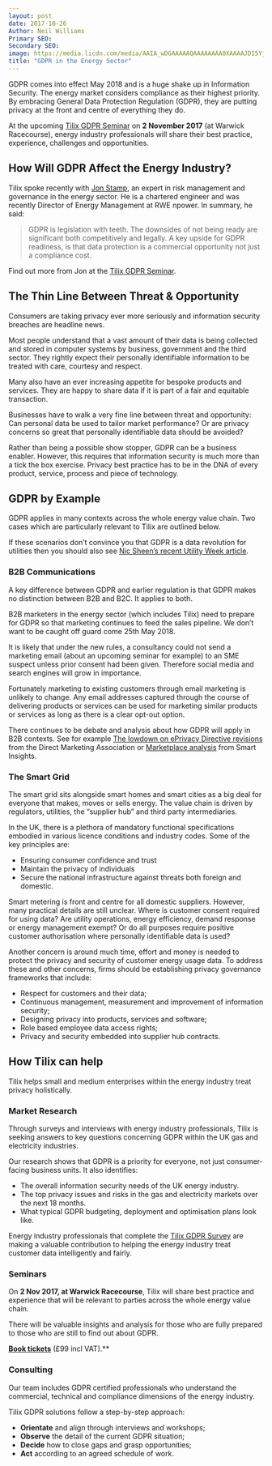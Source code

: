 ```yaml
---
layout: post
date: 2017-10-26
Author: Neil Williams  
Primary SEO:  
Secondary SEO:
image: https://media.licdn.com/media/AAIA_wDGAAAAAQAAAAAAAA0XAAAAJDI5Yjk1ZmZlLTE3MDUtNDkwYS1iOWFlLTVkYzE1ZWQ4N2EwNg.png
title: "GDPR in the Energy Sector"
---
```

GDPR comes into effect May 2018 and is a huge shake up in Information Security. The energy market considers compliance as their highest priority. By embracing General Data Protection Regulation (GDPR), they are putting privacy at the front and centre of everything they do.

At the upcoming [Tilix GDPR Seminar](https://tilix-gdpr.eventbrite.co.uk) on **2 November 2017** (at Warwick Racecourse), energy industry professionals will share their best practice, experience, challenges and opportunities.

## How Will GDPR Affect the Energy Industry?
Tilix spoke recently with [Jon Stamp](https://www.linkedin.com/in/jonathonstamp/), an expert in risk management and governance in the energy sector. He is a chartered engineer and was recently Director of Energy Management at RWE npower. In summary, he said:

> GDPR is legislation with teeth. The downsides of not being ready are significant both competitively and legally. A key upside for GDPR readiness, is that data protection is a commercial opportunity not just a compliance cost.

Find out more from Jon at the [Tilix GDPR Seminar](https://tilix-gdpr.eventbrite.co.uk).

## The Thin Line Between Threat & Opportunity
Consumers are taking privacy ever more seriously and information security breaches are headline news. 

Most people understand that a vast amount of their data is being collected and stored in computer systems by business, government and the third sector. They rightly expect their personally identifiable information to be treated with care, courtesy and respect. 

Many also have an ever increasing appetite for bespoke products and services. They are happy to share data if it is part of a fair and equitable transaction.

Businesses have to walk a very fine line between threat and opportunity: Can personal data be used to tailor market performance? Or are privacy concerns so great that personally identifiable data should be avoided?

Rather than being a possible show stopper, GDPR can be a business enabler. However, this requires that information security is much more than a tick the box exercise. Privacy best practice has to be in the DNA of every product, service, process and piece of technology.

## GDPR by Example
GDPR applies in many contexts across the whole energy value chain. Two cases which are particularly relevant to Tilix are outlined below.

If these scenarios don’t convince you that GDPR is a data revolution for utilities then you should also see [Nic Sheen’s recent Utility Week article](http://utilityweek.co.uk/news/gdpr-a-data-revolution-for-utilities/1308142#.WdoB4kyZOEJ).

### B2B Communications
A key difference between GDPR and earlier regulation is that GDPR makes no distinction between B2B and B2C. It applies to both.

B2B marketers in the energy sector (which includes Tilix) need to prepare for GDPR so that marketing continues to feed the sales pipeline. We don’t want to be caught off guard come 25th May 2018.

It is likely that under the new rules, a consultancy could not send a marketing email (about an upcoming seminar for example) to an SME suspect unless prior consent had been given. Therefore social media and search engines will grow in importance.

Fortunately marketing to existing customers through email marketing is unlikely to change. Any email addresses captured through the course of delivering products or services can be used for marketing similar products or services as long as there is a clear opt-out option.

There continues to be debate and analysis about how GDPR will apply in B2B contexts. See for example [The lowdown on ePrivacy Directive revisions](https://dma.org.uk/article/the-lowdown-on-the-leaked-copy-of-the-revised-eprivacy-directive) from the Direct Marketing Association or [Marketplace analysis](http://www.smartinsights.com/marketplace-analysis/digital-marketing-laws/leaked-review-gdpr-regulations-reveals-will-apply-b2b-marketers/) from Smart Insights.


### The Smart Grid
The smart grid sits alongside smart homes and smart cities as a big deal for everyone that makes, moves or sells energy. The value chain is driven by regulators, utilities, the “supplier hub” and third party intermediaries. 

In the UK, there is a plethora of mandatory functional specifications embodied in various licence conditions and industry codes. Some of the key principles are: 

- Ensuring consumer confidence and trust
-  Maintain the privacy of individuals
-  Secure the national infrastructure against threats both foreign and domestic.

Smart metering is front and centre for all domestic suppliers. However, many practical details are still unclear. Where is customer consent required for using data? Are utility operations, energy efficiency, demand response or energy management exempt? Or do all purposes require positive customer authorisation where personally identifiable data is used?

Another concern is around much time, effort and money is needed to protect the privacy and security of customer energy usage data. To address these and other concerns, firms should be establishing privacy governance frameworks that include:

- Respect for customers and their data; 
- Continuous management, measurement and improvement of information security;
- Designing privacy into products, services and software; 
- Role based employee data access rights; 
- Privacy and security embedded into supplier hub contracts.

## How Tilix can help
Tilix helps small and medium enterprises within the energy industry treat privacy holistically.

### Market Research
Through surveys and interviews with energy industry professionals, Tilix is seeking answers to key questions concerning GDPR within the UK gas and electricity industries.

Our research shows that GDPR is a priority for everyone, not just consumer-facing business units. It also identifies:

- The overall information security needs of the UK energy industry.
- The top privacy issues and risks in the gas and electricity markets over the next 18 months.
- What typical GDPR budgeting, deployment and optimisation plans look like.

Energy industry professionals that complete the [Tilix GDPR Survey](https://tilix.webform.com/form/23543) are making a valuable contribution to helping the energy industry treat customer data intelligently and fairly.

### Seminars
On **2 Nov 2017, at Warwick Racecourse**, Tilix will share best practice and experience that will be relevant to parties across the whole energy value chain. 

There will be valuable insights and analysis for those who are fully prepared to those who are still to find out about GDPR.

[**Book tickets**](https://tilix-gdpr.eventbrite.co.uk) (£99 incl VAT).**

### Consulting
Our team includes GDPR certified professionals who understand the commercial, technical and compliance dimensions of the energy industry.

Tilix GDPR solutions follow a step-by-step approach:

- **Orientate** and align through interviews and workshops;
- **Observe** the detail of the current GDPR situation;
- **Decide** how to close gaps and grasp opportunities;
- **Act** according to an agreed schedule of work.